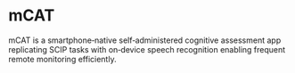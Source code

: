 # mCAT
mCAT is a smartphone‑native self‑administered cognitive assessment app replicating SCIP tasks with on‑device speech recognition enabling frequent remote monitoring efficiently.
